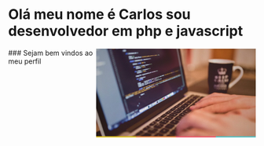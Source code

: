 # Olá meu nome é Carlos sou desenvolvedor em php e javascript

<img src="2015-09-25_guia_fullstack.webp" width = "325px" align = "right" />
### Sejam bem vindos ao meu perfil
